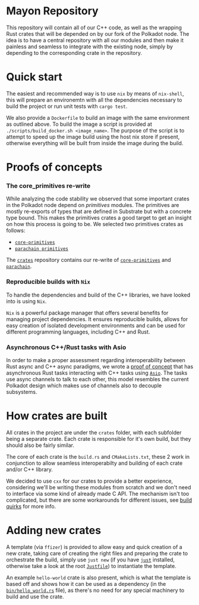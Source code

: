 # Mayon Repository

This repository will contain all of our C++ code, as well as the wrapping Rust crates that will be depended on by our fork of the Polkadot node.
The idea is to have a central repository with all our modules and then make it painless and seamless to integrate with the existing node, simply by depending to the corresponding crate in the repository.

# Quick start
The easiest and recommended way is to use `nix` by means of `nix-shell`, 
this will prepare an environemtn with all the dependencies necessary to 
build the project or run unit tests with `cargo test`.

We also provide a `Dockerfile` to build an image with the same environment as outlined above.
To build the image a script is provided at `./scripts/build_docker.sh <image_name>`.
The purpose of the script is to attempt to speed up the image build using the host nix store if present, 
otherwise everything will be built from inside the image during the build.

# Proofs of concepts
### The core_primitives re-write
While analyzing the code stability we observed that some important crates in the
Polkadot node depend on _primitives_ modules. The primitives are mostly
re-exports of types that are defined in Substrate but with a concrete type bound.
This makes the primitives crates a good target to get an insight on how this
process is going to be. We selected two primitives crates as follows:
- [`core-primitives`](https://github.com/paritytech/polkadot/tree/master/core-primitives)
- [`parachain primitives`](https://github.com/paritytech/polkadot/blob/master/parachain/src/primitives.rs)

The [`crates`](https://github.com/Zondax/mayon/tree/main/crates) 
repository contains our re-write of
[`core-primitives`](https://github.com/Zondax/mayon/tree/main/crates/core-primitives) and 
[`parachain`](https://github.com/Zondax/mayon/tree/main/crates/parachain).

### Reproducible builds with `Nix`
To handle the dependencies and build of the C++ libraries,
we have looked into is using `Nix`.

`Nix` is a powerful package manager that offers several benefits for managing project dependencies. 
It ensures reproducible builds, allows for easy creation of isolated development environments 
and can be used for different programming languages, including C++ and Rust.

### Asynchronous C++/Rust tasks with Asio
In order to make a proper assessment regarding interoperability between Rust
async and C++ async paradigms, we wrote a 
[proof of concept](https://github.com/Zondax/mayon/tree/main/crates/asio-poc) 
that has asynchronous Rust tasks interacting with C++ tasks using 
[`Asio`](https://think-async.com/Asio/). 
The tasks use async channels to talk to each other, 
this model resembles the current Polkadot design which makes use of channels 
also to decouple subsystems.

# How crates are built
All crates in the project are under the `crates` folder, with each subfolder being a separate crate.
Each crate is responsible for it's own build, but they should also be fairly similar.

The core of each crate is the `build.rs` and `CMakeLists.txt`, 
these 2 work in conjunction to allow seamless interoperabilty 
and building of each crate and/or C++ library.

We decided to use `cxx` for our crates to provide a better experience, considering we'll be writing these modules from scratch and we don't need to interface via some kind of already made C API. 
The mechanism isn't too complicated, but there are some workarounds for different issues, see [build quirks](./docs/Build.md) for more info.

# Adding new crates
A template (via `ffizer`) is provided to allow easy and quick creation of a new crate, 
taking care of creating the right files and preparing the crate to orchestrate the build, 
simply use `just new` (if you have [`just`](https://github.com/casey/just) installed, otherwise take a look at the root [`Justfile`](./Justfile)) 
to instantiate the template.

An example `hello-world` crate is also present, 
which is what the template is based off and shows how it can be used as a dependency 
(in the [`bin/hello_world.rs`](./crates/hello-world/src/bin/hello_world.rs) file), 
as there's no need for any special machinery to build and use the crate.
